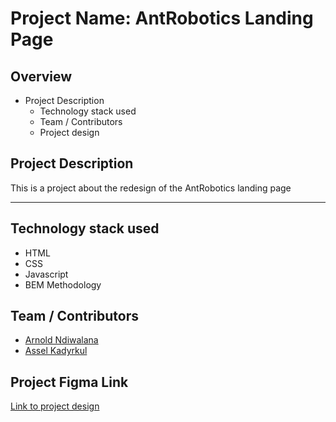 # Project Name: AntRobotics Landing Page

## Overview

- Project Description
  - Technology stack used
  - Team / Contributors
  - Project design

## Project Description

This is a project about the redesign of the AntRobotics landing page

---

## Technology stack used

- HTML
- CSS
- Javascript
- BEM Methodology

## Team / Contributors

- [Arnold Ndiwalana](https://github.com/darkarnold)
- [Assel Kadyrkul](https://github.com/aselyaa8)

## Project Figma Link

[Link to project design](https://www.figma.com/file/Ww7khmD0HIQpUY0yB8twPH/ANT-Robotics-%2F-Danila?node-id=226%3A0)
